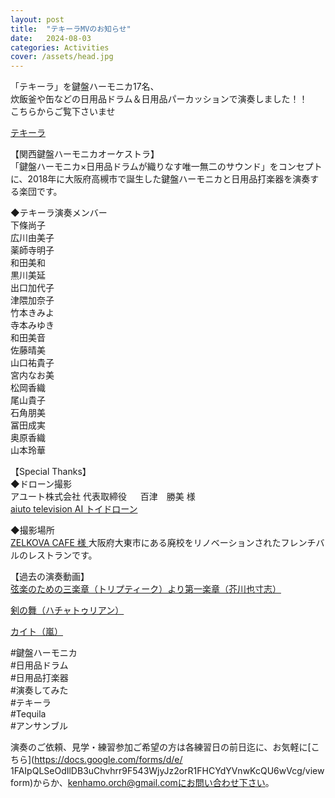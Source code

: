 ```yaml
---
layout: post
title:  "テキーラMVのお知らせ"
date:   2024-08-03 
categories: Activities
cover: /assets/head.jpg
---
```


「テキーラ」を鍵盤ハーモニカ17名、  
炊飯釜や缶などの日用品ドラム＆日用品パーカッションで演奏しました！！  
こちらからご覧下さいませ  

[テキーラ](https://youtu.be/Cx0nCpegUaQ?si=VimjS7RkukTazHkT)
    
【関西鍵盤ハーモニカオーケストラ】  
「鍵盤ハーモニカ×日用品ドラムが織りなす唯一無二のサウンド」をコンセプトに、2018年に大阪府高槻市で誕生した鍵盤ハーモニカと日用品打楽器を演奏する楽団です。  
    
◆テキーラ演奏メンバー  
下條尚子  
広川由美子  
薬師寺明子  
和田美和  
黒川美延  
出口加代子  
津隈加奈子  
竹本きみよ  
寺本みゆき  
和田美音  
佐藤晴美  
山口祐貴子  
宮内なお美  
松岡香織  
尾山貴子  
石角朋美  
冨田成実  
奥原香織  
山本玲華  
  
【Special Thanks】  
◆ドローン撮影  
アユート株式会社 代表取締役  　
百津　勝美 様  
[aiuto television  AI トイドローン](https://www.aiuto2007.com/fpv)  
  
◆撮影場所  
[ZELKOVA CAFE 様 ](https://www.instagram.com/zelkovacafe?igsh=YnM4dGgydTJnbnV0) 
大阪府大東市にある廃校をリノベーションされたフレンチバルのレストランです。  
  
  
【過去の演奏動画】　  
[弦楽のための三楽章（トリプティーク）より第一楽章（芥川也寸志）](https://youtu.be/hBL_dzUWWck?si=yRwV_qV3hzI2FmBK)  

[剣の舞（ハチャトゥリアン）](https://youtu.be/_XMtogH5phI?si=TjZg8MZ6AEhLJRzD) 
  
[カイト（嵐）](https://youtu.be/XCASB76ML1w?si=wfOkkZjy-m8-ahus) 
  
#鍵盤ハーモニカ  
#日用品ドラム  
#日用品打楽器  
#演奏してみた  
#テキーラ  
#Tequila  
#アンサンブル  
  
演奏のご依頼、見学・練習参加ご希望の方は各練習日の前日迄に、お気軽に[こちら](https://docs.google.com/forms/d/e/  1FAIpQLSeOdIlDB3uChvhrr9F543WjyJz2orR1FHCYdYVnwKcQU6wVcg/viewform)からか、kenhamo.orch@gmail.comにお問い合わせ下さい。 
  